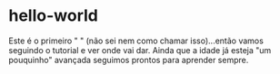 # hello-world

Este é o primeiro "     " (não sei nem como chamar isso)...então vamos seguindo o tutorial e ver onde vai dar. Ainda que a idade já esteja "um pouquinho" avançada seguimos prontos para aprender sempre.
